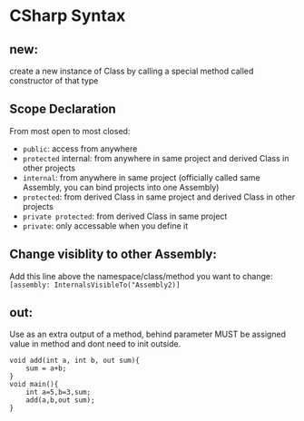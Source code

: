 
# CSharp Syntax
## new:
create a new instance of Class by calling a special method called constructor of that type

## Scope Declaration
From most open to most closed:
- ``public``: access from anywhere
- ``protected`` internal: from anywhere in same project and derived Class in other projects
- ``internal``: from anywhere in same project (officially called same Assembly, you can bind projects into one Assembly)
- ``protected``: from derived Class in same project and derived Class in other projects 
- ``private protected``: from derived Class in same project
- ``private``: only accessable when you define it

## Change visiblity to other Assembly:
Add this line above the namespace/class/method you want to change:
``[assembly: InternalsVisibleTo("Assembly2)]``

## out: 
Use as an extra output of a method, behind parameter MUST be assigned value in method and dont need to init outside.
```
void add(int a, int b, out sum){
    sum = a+b;
}
void main(){
    int a=5,b=3,sum;
    add(a,b,out sum);
}
```